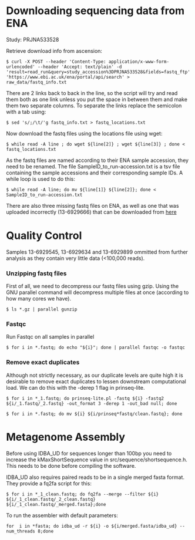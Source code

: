 # Downloading sequencing data from ENA
Study: PRJNA533528

Retrieve download info from ascension:
```
$ curl -X POST --header 'Content-Type: application/x-www-form-urlencoded' --header 'Accept: text/plain' -d 'result=read_run&query=study_accession%3DPRJNA533528&fields=fastq_ftp' 'https://www.ebi.ac.uk/ena/portal/api/search' > raw_data/fastq_info.txt
```

There are 2 links back to back in the line, so the script will try and read them both as one link unless you put the space in between them and make them two separate columns. To separate the links replace the semicolon with a tab using:
```
$ sed 's/;/\t/'g fastq_info.txt > fastq_locations.txt
```

Now download the fastq files using the locations file using wget:
```
$ while read -A line ; do wget ${line[2]} ; wget ${line[3]} ; done < fastq_locations.txt
```

As the fastq files are named according to their ENA sample accession, they need to be renamed. The file SampleID_to_run-accession.txt is a tsv file containing the sample accessions and their corresponding sample IDs. A while loop is used to do this:
```
$ while read -A line; do mv ${line[1]} ${line[2]}; done < SampleID_to_run-accession.txt
``` 

There are also three missing fastq files on ENA, as well as one that was uploaded incorrectly (13-6929666) that can be downloaded from [here](https://www.dropbox.com/sh/tzgwrdf571k3p5s/AADxy8aVGLEF_ZavbUiW9SCya?dl=0)
 
# Quality Control
Samples 13-6929545, 13-6929634 and 13-6929899 ommitted from further analysis as they contain very little data (<100,000 reads). 
### Unzipping fastq files
First of all, we need to decompress our fastq files using gzip. Using the GNU parallel command will decompress multiple files at once (according to how many cores we have).
```
$ ls *.gz | parallel gunzip
``` 

### Fastqc
Run Fastqc on all samples in parallel
```
$ for i in *.fastq; do echo "${i}"; done | parallel fastqc -o fastqc
```

### Remove exact duplicates
Although not strictly necessary, as our duplicate levels are quite high it is desirable to remove exact duplicates to lessen downstream computational load. We can do this with the -derep 1 flag in prinseq-lite.

```
$ for i in *_1.fastq; do prinseq-lite.pl -fastq ${i} -fastq2 ${i/_1.fastq/_2.fastq} -out_format 3 -derep 1 -out_bad null; done
```

```
$ for i in *.fastq; do mv ${i} ${i/prinseq*fastq/clean.fastq}; done
```

# Metagenome Assembly
Before using IDBA_UD for sequences longer than 100bp you need to increase the kMaxShortSequence value in src/sequence/shortsequence.h. This needs to be done before compiling the software.

IDBA_UD also requires paired reads to be in a single merged fasta format. They provide a fq2fa script for this:

```
$ for i in *_1_clean.fastq; do fq2fa --merge --filter ${i} ${i/_1_clean.fastq/_2_clean.fastq} ${i/_1_clean.fastq/_merged.fasta};done
```  

To run the assembler with default parameters:
```
for  i in *fasta; do idba_ud -r ${i} -o ${i/merged.fasta/idba_ud} --num_threads 8;done
```
